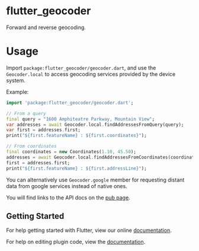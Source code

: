 # flutter_geocoder

Forward and reverse geocoding.

# Usage

Import `package:flutter_geocoder/geocoder.dart`, and use the `Geocoder.local` to access geocoding services provided by the device system.

Example:

```dart
import 'package:flutter_geocoder/geocoder.dart';

// From a query
final query = "1600 Amphiteatre Parkway, Mountain View";
var addresses = await Geocoder.local.findAddressesFromQuery(query);
var first = addresses.first;
print("${first.featureName} : ${first.coordinates}");

// From coordinates
final coordinates = new Coordinates(1.10, 45.50);
addresses = await Geocoder.local.findAddressesFromCoordinates(coordinates);
first = addresses.first;
print("${first.featureName} : ${first.addressLine}");
```

You can alternatively use `Geocoder.google` member for requesting distant data from google services instead of native ones.

You will find links to the API docs on the [pub page](https://pub.dartlang.org/packages/geocoder).

## Getting Started

For help getting started with Flutter, view our online
[documentation](http://flutter.io/).

For help on editing plugin code, view the [documentation](https://flutter.io/platform-plugins/#edit-code).
